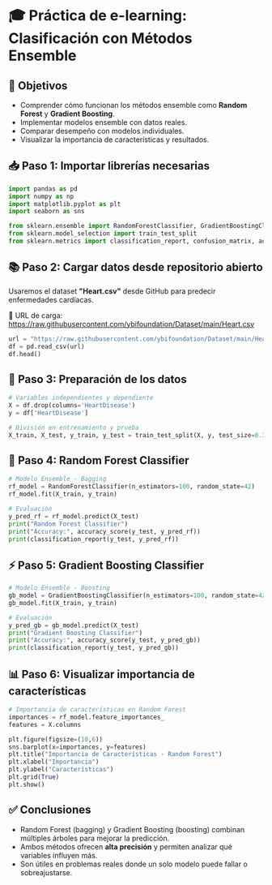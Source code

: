 # **🎓 Práctica de e-learning: Clasificación con Métodos Ensemble**

## 🎯 Objetivos

- Comprender cómo funcionan los métodos ensemble como **Random Forest** y **Gradient Boosting**.
- Implementar modelos ensemble con datos reales.
- Comparar desempeño con modelos individuales.
- Visualizar la importancia de características y resultados.

## 📥 Paso 1: Importar librerías necesarias

```python
import pandas as pd
import numpy as np
import matplotlib.pyplot as plt
import seaborn as sns

from sklearn.ensemble import RandomForestClassifier, GradientBoostingClassifier
from sklearn.model_selection import train_test_split
from sklearn.metrics import classification_report, confusion_matrix, accuracy_score
```

## 📚 Paso 2: Cargar datos desde repositorio abierto

Usaremos el dataset **"Heart.csv"** desde GitHub para predecir enfermedades cardíacas.

🔗 URL de carga:
 https://raw.githubusercontent.com/ybifoundation/Dataset/main/Heart.csv

```python
url = "https://raw.githubusercontent.com/ybifoundation/Dataset/main/Heart.csv"
df = pd.read_csv(url)
df.head()
```

## 🧹 Paso 3: Preparación de los datos

```python
# Variables independientes y dependiente
X = df.drop(columns='HeartDisease')
y = df['HeartDisease']

# División en entrenamiento y prueba
X_train, X_test, y_train, y_test = train_test_split(X, y, test_size=0.3, random_state=42)
```

## 🌳 Paso 4: Random Forest Classifier

```python
# Modelo Ensemble - Bagging
rf_model = RandomForestClassifier(n_estimators=100, random_state=42)
rf_model.fit(X_train, y_train)

# Evaluación
y_pred_rf = rf_model.predict(X_test)
print("Random Forest Classifier")
print("Accuracy:", accuracy_score(y_test, y_pred_rf))
print(classification_report(y_test, y_pred_rf))
```

## ⚡ Paso 5: Gradient Boosting Classifier

```python
# Modelo Ensemble - Boosting
gb_model = GradientBoostingClassifier(n_estimators=100, random_state=42)
gb_model.fit(X_train, y_train)

# Evaluación
y_pred_gb = gb_model.predict(X_test)
print("Gradient Boosting Classifier")
print("Accuracy:", accuracy_score(y_test, y_pred_gb))
print(classification_report(y_test, y_pred_gb))
```

## 📊 Paso 6: Visualizar importancia de características

```python
# Importancia de características en Random Forest
importances = rf_model.feature_importances_
features = X.columns

plt.figure(figsize=(10,6))
sns.barplot(x=importances, y=features)
plt.title("Importancia de Características - Random Forest")
plt.xlabel("Importancia")
plt.ylabel("Características")
plt.grid(True)
plt.show()
```

## ✅ Conclusiones

- Random Forest (bagging) y Gradient Boosting (boosting) combinan múltiples árboles para mejorar la predicción.
- Ambos métodos ofrecen **alta precisión** y permiten analizar qué variables influyen más.
- Son útiles en problemas reales donde un solo modelo puede fallar o sobreajustarse.